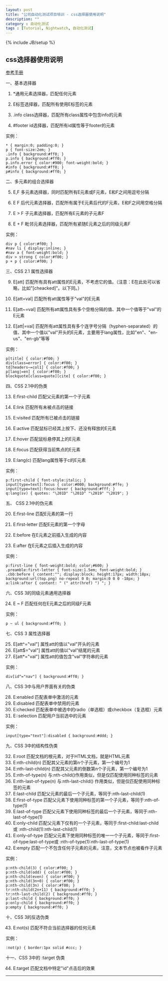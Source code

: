 ```yaml
---
layout: post
title: "公司自动化测试项目培训 - css选择器使用说明"
description: ""
category : 自动化测试
tags : [Tutorial, Nightwatch, 自动化测试]
---
```

{% include JB/setup %}

## css选择器使用说明
[参考手册](http://css.doyoe.com/)


一、基本选择器

1.	*通用元素选择器，匹配任何元素

2.	E标签选择器，匹配所有使用E标签的元素

3.	.info class选择器，匹配所有class属性中包含info的元素

4.	#footer	id选择器，匹配所有id属性等于footer的元素

实例：

    * { margin:0; padding:0; }
    p { font-size:2em; }
    .info { background:#ff0; }
    p.info { background:#ff0; }
    p.info.error { color:#900; font-weight:bold; }
    #info { background:#ff0; }
    p#info { background:#ff0; }

二、多元素的组合选择器

5.	E,F	多元素选择器，同时匹配所有E元素或F元素，E和F之间用逗号分隔

6.	E F	后代元素选择器，匹配所有属于E元素后代的F元素，E和F之间用空格分隔

7.	E > F	子元素选择器，匹配所有E元素的子元素F

8.	E + F	毗邻元素选择器，匹配所有紧随E元素之后的同级元素F

实例：

    div p { color:#f00; }
    #nav li { display:inline; }
    #nav a { font-weight:bold; }
    div > strong { color:#f00; }
    p + p { color:#f00; }

三、CSS 2.1 属性选择器

9.	E[att]	匹配所有具有att属性的E元素，不考虑它的值。（注意：E在此处可以省略，比如"[cheacked]"。以下同。）

10.	E[att=val]	匹配所有att属性等于"val"的E元素

11.	E[att~=val]	匹配所有att属性具有多个空格分隔的值、其中一个值等于"val"的E元素

12.	E[att|=val]	匹配所有att属性具有多个连字号分隔（hyphen-separated）的值、其中一个值以"val"开头的E元素，主要用于lang属性，比如"en"、"en-us"、"en-gb"等等

实例：

    p[title] { color:#f00; }
    div[class=error] { color:#f00; }
    td[headers~=col1] { color:#f00; }
    p[lang|=en] { color:#f00; }
    blockquote[class=quote][cite] { color:#f00; }

四、CSS 2.1中的伪类

13.	E:first-child	匹配父元素的第一个子元素

14.	E:link	匹配所有未被点击的链接

15.	E:visited	匹配所有已被点击的链接

16.	E:active	匹配鼠标已经其上按下、还没有释放的E元素

17.	E:hover	匹配鼠标悬停其上的E元素

18.	E:focus	匹配获得当前焦点的E元素

19.	E:lang(c)	匹配lang属性等于c的E元素

实例：

    p:first-child { font-style:italic; }
    input[type=text]:focus { color:#000; background:#ffe; }
    input[type=text]:focus:hover { background:#fff; }
    q:lang(sv) { quotes: "\201D" "\201D" "\2019" "\2019"; }

五、 CSS 2.1中的伪元素

20.	E:first-line	匹配E元素的第一行

21.	E:first-letter	匹配E元素的第一个字母

22.	E:before	在E元素之前插入生成的内容

23.	E:after	在E元素之后插入生成的内容

实例：

    p:first-line { font-weight:bold; color;#600; }
    .preamble:first-letter { font-size:1.5em; font-weight:bold; }
    .cbb:before { content:""; display:block; height:17px; width:18px; background:url(top.png) no-repeat 0 0; margin:0 0 0 -18px; }
    a:link:after { content: " (" attr(href) ") "; }

六、CSS 3的同级元素通用选择器

24.	E ~ F	匹配任何在E元素之后的同级F元素

实例：

    p ~ ul { background:#ff0; }

七、CSS 3 属性选择器

25.	E[att^="val"]	属性att的值以"val"开头的元素
26.	E[att$="val"]	属性att的值以"val"结尾的元素
27.	E[att*="val"]	属性att的值包含"val"字符串的元素

实例：

    div[id^="nav"] { background:#ff0; }

八、CSS 3中与用户界面有关的伪类

28.	E:enabled	匹配表单中激活的元素
29.	E:disabled	匹配表单中禁用的元素
30.	E:checked	匹配表单中被选中的radio（单选框）或checkbox（复选框）元素
31.	E::selection	匹配用户当前选中的元素

实例：

    input[type="text"]:disabled { background:#ddd; }

九、CSS 3中的结构性伪类

32.	E:root	匹配文档的根元素，对于HTML文档，就是HTML元素
33.	E:nth-child(n)	匹配其父元素的第n个子元素，第一个编号为1
34.	E:nth-last-child(n)	匹配其父元素的倒数第n个子元素，第一个编号为1
35.	E:nth-of-type(n)	与:nth-child()作用类似，但是仅匹配使用同种标签的元素
36.	E:nth-last-of-type(n)	与:nth-last-child() 作用类似，但是仅匹配使用同种标签的元素
37.	E:last-child	匹配父元素的最后一个子元素，等同于:nth-last-child(1)
38.	E:first-of-type	匹配父元素下使用同种标签的第一个子元素，等同于:nth-of-type(1)
39.	E:last-of-type	匹配父元素下使用同种标签的最后一个子元素，等同于:nth-last-of-type(1)
40.	E:only-child	匹配父元素下仅有的一个子元素，等同于:first-child:last-child或 :nth-child(1):nth-last-child(1)
41.	E:only-of-type	匹配父元素下使用同种标签的唯一一个子元素，等同于:first-of-type:last-of-type或 :nth-of-type(1):nth-last-of-type(1)
42.	E:empty	匹配一个不包含任何子元素的元素，注意，文本节点也被看作子元素

实例：

    p:nth-child(3) { color:#f00; }
    p:nth-child(odd) { color:#f00; }
    p:nth-child(even) { color:#f00; }
    p:nth-child(3n+0) { color:#f00; }
    p:nth-child(3n) { color:#f00; }
    tr:nth-child(2n+11) { background:#ff0; }
    tr:nth-last-child(2) { background:#ff0; }
    p:last-child { background:#ff0; }
    p:only-child { background:#ff0; }
    p:empty { background:#ff0; }

十、CSS 3的反选伪类

43.	E:not(s)	匹配不符合当前选择器的任何元素

实例：

    :not(p) { border:1px solid #ccc; }

十一、CSS 3中的 :target 伪类

44.	E:target	匹配文档中特定"id"点击后的效果


---